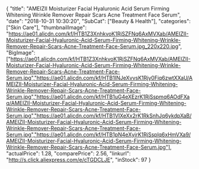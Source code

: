{
	"title": "AMEIZII Moisturizer Facial Hyaluronic Acid Serum Firming Whitening Wrinkle Remover Repair Scars Acne Treatment Face Serum",
	"date": "2018-10-31 10:30:20",
	"SubCat": ["Beauty & Health"],
	"categories": ["Skin Care"],
	"thumbnailImage": "https://ae01.alicdn.com/kf/HTB1Z3XnhkvoK1RjSZFNq6AxMVXab/AMEIZII-Moisturizer-Facial-Hyaluronic-Acid-Serum-Firming-Whitening-Wrinkle-Remover-Repair-Scars-Acne-Treatment-Face-Serum.jpg_220x220.jpg",
	"BigImage": ["https://ae01.alicdn.com/kf/HTB1Z3XnhkvoK1RjSZFNq6AxMVXab/AMEIZII-Moisturizer-Facial-Hyaluronic-Acid-Serum-Firming-Whitening-Wrinkle-Remover-Repair-Scars-Acne-Treatment-Face-Serum.jpg","https://ae01.alicdn.com/kf/HTB1INJeXvvsK1Rjy0Fiq6zwtXXaU/AMEIZII-Moisturizer-Facial-Hyaluronic-Acid-Serum-Firming-Whitening-Wrinkle-Remover-Repair-Scars-Acne-Treatment-Face-Serum.jpg","https://ae01.alicdn.com/kf/HTB1uG4eXEzrK1RjSspmq6AOdFXaq/AMEIZII-Moisturizer-Facial-Hyaluronic-Acid-Serum-Firming-Whitening-Wrinkle-Remover-Repair-Scars-Acne-Treatment-Face-Serum.jpg","https://ae01.alicdn.com/kf/HTB1VIXeXx2rK1RkSnhJq6ykdpXaB/AMEIZII-Moisturizer-Facial-Hyaluronic-Acid-Serum-Firming-Whitening-Wrinkle-Remover-Repair-Scars-Acne-Treatment-Face-Serum.jpg","https://ae01.alicdn.com/kf/HTB1pN4eXyjrK1RjSsplq6xHmVXa9/AMEIZII-Moisturizer-Facial-Hyaluronic-Acid-Serum-Firming-Whitening-Wrinkle-Remover-Repair-Scars-Acne-Treatment-Face-Serum.jpg"],
	"actualPrice": 1.28,
	"comparePrice": 2.56,
	"linkurl": "http://s.click.aliexpress.com/e/cTGDCLJE",
	"inStock": 97
}
